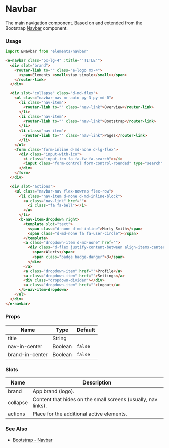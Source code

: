 # Navbar

The main navigation component. Based on and extended from the Bootstrap [Navbar](http://getbootstrap.com/docs/4.0/components/navbar/) component.

<!-- STORY -->

### Usage

```js
import ENavbar from 'elements/navbar'
```
```html
<e-navbar class="px-lg-4" :title="'TITLE'">
  <div slot="brand">
    <router-link to="" class="e-logo mx-4">
      <span>Elements <small>stay simple</small></span>
    </router-link>
  </div>

  <div slot="collapse" class="d-md-flex">
    <ul class="navbar-nav mr-auto py-3 py-md-0">
      <li class="nav-item">
        <router-link to="" class="nav-link">Overview</router-link>
      </li>
      <li class="nav-item">
        <router-link to="" class="nav-link">Bootstrap</router-link>
      </li>
      <li class="nav-item">
        <router-link to="" class="nav-link">Pages</router-link>
      </li>
    </ul>
    <form class="form-inline d-md-none d-lg-flex">
      <div class="input-with-ico">
        <i class="input-ico fa fa-fw fa-search"></i>
        <input class="form-control form-control-rounded" type="search" placeholder="Search">
      </div>
    </form>
  </div>

  <div slot="actions">
    <ul class="navbar-nav flex-nowrap flex-row">
      <li class="nav-item d-none d-md-inline-block">
        <a class="nav-link" href="">
          <i class="fa fa-bell"></i>
        </a>
      </li>
      <b-nav-item-dropdown right>
        <template slot="text">
          <span class="d-none d-md-inline">Morty Smith</span>
          <span class="d-md-none fa fa-user-circle"></span>
        </template>
        <a class="dropdown-item d-md-none" href="">
          <div class="d-flex justify-content-between align-items-center">
            <span>Alerts</span>
            <span class="badge badge-danger">3</span>
          </div>
        </a>
        <a class="dropdown-item" href="">Profile</a>
        <a class="dropdown-item" href="">Settings</a>
        <div class="dropdown-divider"></div>
        <a class="dropdown-item" href="">Logout</a>
      </b-nav-item-dropdown>
    </ul>
  </div>
</e-navbar>
```

### Props

| Name            | Type    | Default |
|-----------------|---------|---------|
| title           | String  |         |
| nav-in-center   | Boolean | `false` |
| brand-in-center | Boolean | `false` |

### Slots

| Name     | Description |
|----------|-------------|
| brand    | App brand (logo). |
| collapse | Content that hides on the small screens (usually, nav links). |
| actions  | Place for the additional active elements. |

### See Also
- [Bootstrap - Navbar](http://getbootstrap.com/docs/4.0/components/navbar/)
